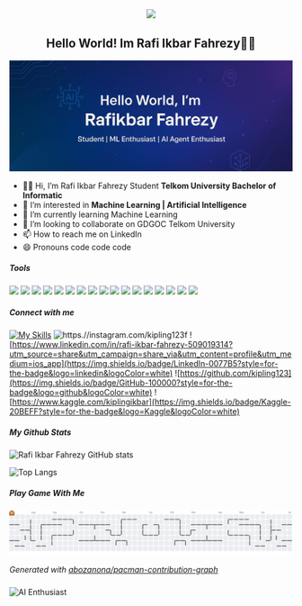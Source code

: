 <div align="center">
  <img height="150" src="https://media.giphy.com/media/M9gbBd9nbDrOTu1Mqx/giphy.gif"  />
</div>


###

<h2 align="center">Hello World! Im Rafi Ikbar Fahrezy👋🏼</h1>





![Rafi Ikbar Fahrezy](img/ailagi1.jpg)

- 🧑‍🎓 Hi, I’m Rafi Ikbar Fahrezy Student **Telkom University Bachelor of Informatic**
- 👀 I’m interested in **Machine Learning | Artificial Intelligence**
- 🌱 I’m currently learning Machine Learning
- 💞️ I’m looking to collaborate on GDGOC Telkom University
- 📫 How to reach me on LinkedIn 
- 😄 Pronouns code code code

<!---
kipling123/kipling123 is a ✨ special ✨ repository because its `README.md` (this file) appears on your GitHub profile.
You can click the Preview link to take a look at your changes.
--->


##### Tools
<img src= "https://img.shields.io/badge/ChatGPT-74aa9c?style=for-the-badge&logo=openai&logoColor=white"  />
<img src= "https://img.shields.io/badge/github%20copilot-000000?style=for-the-badge&logo=githubcopilot&logoColor=white"  />
<img src=  "https://img.shields.io/badge/Google%20Gemini-8E75B2?style=for-the-badge&logo=googlegemini&logoColor=white" />
<img src=  "https://img.shields.io/badge/Keras-FF0000?style=for-the-badge&logo=keras&logoColor=white" />
<img src=  "https://img.shields.io/badge/PyTorch-EE4C2C?style=for-the-badge&logo=pytorch&logoColor=white" />
<img src=  "https://img.shields.io/badge/TensorFlow-FF6F00?style=for-the-badge&logo=tensorflow&logoColor=white" />
<img src=  "https://img.shields.io/badge/Kaggle-20BEFF?style=for-the-badge&logo=Kaggle&logoColor=white" />
<img src=  "https://img.shields.io/badge/MySQL-005C84?style=for-the-badge&logo=mysql&logoColor=white" />
<img src=  "https://img.shields.io/badge/conda-342B029.svg?&style=for-the-badge&logo=anaconda&logoColor=white" />
<img src=  "https://img.shields.io/badge/Flask-000000?style=for-the-badge&logo=flask&logoColor=white" />
<img src=  "https://img.shields.io/badge/npm-CB3837?style=for-the-badge&logo=npm&logoColor=white" />
<img src=  "https://img.shields.io/badge/R-276DC3?style=for-the-badge&logo=r&logoColor=white" />
<img src=  "https://img.shields.io/badge/React-20232A?style=for-the-badge&logo=react&logoColor=61DAFB" />
<img src=  "https://img.shields.io/badge/Go-00ADD8?style=for-the-badge&logo=go&logoColor=white" />
<img src=  "https://img.shields.io/badge/Pandas-2C2D72?style=for-the-badge&logo=pandas&logoColor=white" />
<img src=  "https://img.shields.io/badge/Python-FFD43B?style=for-the-badge&logo=python&logoColor=blue" />
<img src=  "https://img.shields.io/badge/TensorFlow-FF6F00?style=for-the-badge&logo=TensorFlow&logoColor=white" />



##### Connect with me
[![My Skills](https://skillicons.dev/icons?i=instagram,linkedin,github,kaggle=light)](https://skillicons.dev)
![https.//instagram.com/kipling123f](https://img.shields.io/badge/Instagram-E4405F?style=for-the-badge&logo=instagram&logoColor=white)
![https://www.linkedin.com/in/rafi-ikbar-fahrezy-509019314?utm_source=share&utm_campaign=share_via&utm_content=profile&utm_medium=ios_app](https://img.shields.io/badge/LinkedIn-0077B5?style=for-the-badge&logo=linkedin&logoColor=white)
![https://github.com/kipling123](https://img.shields.io/badge/GitHub-100000?style=for-the-badge&logo=github&logoColor=white)
![https://www.kaggle.com/kiplingikbar](https://img.shields.io/badge/Kaggle-20BEFF?style=for-the-badge&logo=Kaggle&logoColor=white)

##### My Github Stats
![Rafi Ikbar Fahrezy GitHub stats](https://github-readme-stats.vercel.app/api?username=kipling123&show_icons=true&theme=radical)

![Top Langs](https://github-readme-stats.vercel.app/api/top-langs/?username=kipling123&layout=donut-vertical)


##### Play Game With Me

<picture>
  <source media="(prefers-color-scheme: dark)" srcset="https://raw.githubusercontent.com/kipling123/kipling123/output/pacman-contribution-graph-dark.svg">
  <source media="(prefers-color-scheme: light)" srcset="https://raw.githubusercontent.com/kipling123/kipling123/output/pacman-contribution-graph.svg">
  <img alt="Pac-Man contribution graph" src="https://raw.githubusercontent.com/kipling123/kipling123/output/pacman-contribution-graph.svg">
</picture>

_Generated with [abozanona/pacman-contribution-graph](https://abozanona.github.io/pacman-contribution-graph/)_

###

![AI Enthusiast](https://i.pinimg.com/736x/46/cd/dc/46cddcc1614a3a6501eb9853fec92555.jpg)
